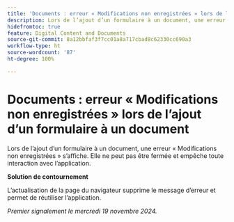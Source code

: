```yaml
---
title: 'Documents : erreur « Modifications non enregistrées » lors de l’ajout d’un formulaire à un document'
description: Lors de l’ajout d’un formulaire à un document, une erreur « Modifications non enregistrées » s’affiche. Elle ne peut pas être fermée et empêche toute interaction avec l’application.
hidefromtoc: true
feature: Digital Content and Documents
source-git-commit: 8a12bbfaf3f7cc01a8a717cbad8c62330cc690a3
workflow-type: ht
source-wordcount: '87'
ht-degree: 100%

---
```


# Documents : erreur « Modifications non enregistrées » lors de l’ajout d’un formulaire à un document

<!--
>[!NOTE]
>
>This article was fixed on October 10, 2024.
-->

Lors de l’ajout d’un formulaire à un document, une erreur « Modifications non enregistrées » s’affiche. Elle ne peut pas être fermée et empêche toute interaction avec l’application.

**Solution de contournement**

L’actualisation de la page du navigateur supprime le message d’erreur et permet de réutiliser l’application.

_Premier signalement le mercredi 19 novembre 2024._
